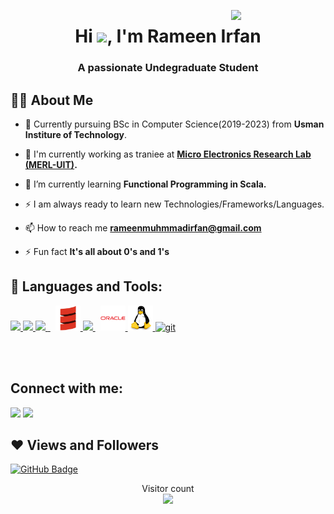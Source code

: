 <a href="#" ><img width="30%" height="auto"  src="https://creazilla-store.fra1.digitaloceanspaces.com/cliparts/32982/business-woman-laptop-computer-clipart-md.png" height="175px" align="right"/></a>

<h1 align="center">Hi <img src="https://raw.githubusercontent.com/MartinHeinz/MartinHeinz/master/wave.gif" width="30px">, I'm Rameen Irfan</h1>
<h3 align="center">A passionate Undegraduate Student</h3>

## 🙋‍♂️ About Me

- 👷 Currently pursuing BSc in Computer Science(2019-2023) from **Usman Institure of Technology**.
- 💼 I'm currently working as traniee at **[Micro Electronics Research Lab (MERL-UIT)](https://github.com/merledu).**
- 🌱 I’m currently learning **Functional Programming in Scala.**

- ⚡ I am always ready to learn new Technologies/Frameworks/Languages.



- 📫 How to reach me **rameenmuhmmadirfan@gmail.com**

- ⚡ Fun fact **It's all about 0's and 1's**

## 🚀 Languages and Tools:

<p align="left"> 
   <a href="https://www.w3.org/html/" target="_blank"> <img src="https://img.icons8.com/color/48/000000/html-5.png"/> </a> 
    <a href="https://www.w3schools.com/css/" target="_blank"> <img src="https://img.icons8.com/color/48/000000/css3.png"/> </a><a href="https://www.python.org" target="_blank"> <img src="https://img.icons8.com/color/48/000000/python.png"/> </a> 
    <a style="padding-right:8px;" href="https://nodejs.org" target="_blank"> <img src=""/> </a> 
    <a href="https://www.scala-lang.org" target="_blank"> <img src="https://raw.githubusercontent.com/devicons/devicon/master/icons/scala/scala-original.svg" alt="scala" width="40" height="40"/> </a>
    <a style="padding-right:8px;" href="https://www.mysql.com/" target="_blank"> <img src="https://img.icons8.com/fluent/50/000000/mysql-logo.png"/> </a><a href="https://www.oracle.com/" target="_blank"> <img src="https://raw.githubusercontent.com/devicons/devicon/master/icons/oracle/oracle-original.svg" alt="oracle" width="40" height="40"/> </a> <a href="https://www.linux.org/" target="_blank"> <img src="https://raw.githubusercontent.com/devicons/devicon/master/icons/linux/linux-original.svg" alt="linux" width="40" height="40"/> </a><a href="https://git-scm.com/" target="_blank"> <img src="https://www.vectorlogo.zone/logos/git-scm/git-scm-icon.svg" alt="git" width="40" height="40"/> </a> 
</p>


<br/>


<br/>

## Connect with me:

<p align="left">

<a href = "https://www.linkedin.com/in/rameen-irfan-972142216/"><img src="https://img.icons8.com/fluent/48/000000/linkedin.png"/></a>
<a href = "https://www.instagram.com/rameen_irfann/"><img src="https://img.icons8.com/fluent/48/000000/instagram-new.png"/></a>

</p>


## ❤ Views and Followers


<a href="https://github.com/rameenirfan?tab=followers"><img src="https://img.shields.io/github/followers/rameenirfan?label=Followers&style=social" alt="GitHub Badge"></a>


<p align="center"> 
  Visitor count<br>
  <img src="https://profile-counter.glitch.me/rameenirfan/count.svg" />
</p>
